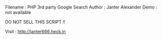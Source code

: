 Filename : PHP 3rd party Google Search
Author : Janter Alexander
Demo : not available

DO NOT SELL THIS SCRIPT !!

Visit : 
http://janter666.heck.in

